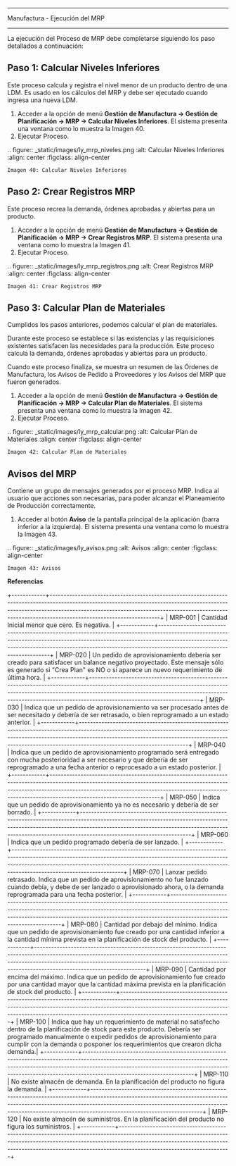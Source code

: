 *******************************
Manufactura - Ejecución del MRP
*******************************

La ejecución del Proceso de MRP debe completarse siguiendo los paso detallados a continuación:

Paso 1: Calcular Niveles Inferiores
----------------------------------

Este proceso calcula y registra el nivel menor de un producto dentro de una LDM. Es usado en los cálculos del MRP y debe ser ejecutado cuando ingresa una nueva LDM.

1. Acceder a la opción de menú **Gestión de Manufactura → Gestión de Planificación → MRP → Calcular Niveles Inferiores**. El sistema presenta una ventana como lo muestra la Imagen 40.
2. Ejecutar Proceso.


.. figure:: _static/images/ly_mrp_niveles.png
    :alt: Calcular Niveles Inferiores
    :align: center
    :figclass: align-center

    Imagen 40: Calcular Niveles Inferiores



Paso 2: Crear Registros MRP 
---------------------------

Este proceso recrea la demanda, órdenes aprobadas y abiertas para un producto. 

1. Acceder a la opción de menú **Gestión de Manufactura → Gestión de Planificación → MRP → Crear Registros MRP**. El sistema presenta una ventana como lo muestra la Imagen 41.
2. Ejecutar Proceso.


.. figure:: _static/images/ly_mrp_registros.png
    :alt: Crear Registros MRP
    :align: center
    :figclass: align-center

    Imagen 41: Crear Registros MRP


Paso 3: Calcular Plan de Materiales
-----------------------------------

Cumplidos los pasos anteriores, podemos calcular el plan de materiales.

Durante este proceso se establece si las existencias y las requisiciones existentes satisfacen las necesidades para la producción. Este proceso calcula la demanda, órdenes aprobadas y abiertas para un producto.

Cuando este proceso finaliza, se muestra un resumen de las Órdenes de Manufactura, los Avisos de Pedido a Proveedores y los Avisos del MRP que fueron generados.

1. Acceder a la opción de menú **Gestión de Manufactura → Gestión de Planificación → MRP → Calcular Plan de Materiales**. El sistema presenta una ventana como lo muestra la Imagen 42.
2. Ejecutar Proceso.


.. figure:: _static/images/ly_mrp_calcular.png
    :alt: Calcular Plan de Materiales
    :align: center
    :figclass: align-center

    Imagen 42: Calcular Plan de Materiales


Avisos del MRP
--------------

Contiene un grupo de mensajes generados por el proceso MRP. Indica al usuario que acciones son necesarias, para poder alcanzar el Planeamiento de Producción correctamente.

1. Acceder al botón **Aviso** de la pantalla principal de la aplicación (barra inferior a la izquierda). El sistema presenta una ventana como lo muestra la Imagen 43.


.. figure:: _static/images/ly_avisos.png
    :alt: Avisos
    :align: center
    :figclass: align-center

    Imagen 43: Avisos


**Referencias**


+------------+---------------------------------------------------------------------------------------------------------------------------------------------------------------------------------------------------------------------------------------------------------------------------------+
|   MRP-001  | Cantidad Inicial menor que cero. Es negativa.                                                                                                                                                                                                                                   |
+------------+---------------------------------------------------------------------------------------------------------------------------------------------------------------------------------------------------------------------------------------------------------------------------------+
|   MRP-020  | Un pedido de aprovisionamiento debería ser creado para satisfacer un balance negativo proyectado. Este mensaje sólo es generado si "Crea Plan" es NO o si aparece un nuevo requerimiento de última hora.                                                                        |
+------------+---------------------------------------------------------------------------------------------------------------------------------------------------------------------------------------------------------------------------------------------------------------------------------+
|   MRP-030  | Indica que un pedido de aprovisionamiento va ser procesado antes de ser necesitado y debería de ser retrasado, o bien reprogramado a un estado anterior.                                                                                                                        |
+------------+---------------------------------------------------------------------------------------------------------------------------------------------------------------------------------------------------------------------------------------------------------------------------------+
|   MRP-040  | Indica que un pedido de aprovisionamiento programado será entregado con mucha posterioridad a ser necesario y que debería de ser reprogramado a una fecha anterior o reprocesado a un estado posterior.                                                                        |
+------------+---------------------------------------------------------------------------------------------------------------------------------------------------------------------------------------------------------------------------------------------------------------------------------+
|   MRP-050  | Indica que un pedido de aprovisionamiento ya no es necesario y debería de ser borrado.                                                                                                                                                                                          |
+------------+---------------------------------------------------------------------------------------------------------------------------------------------------------------------------------------------------------------------------------------------------------------------------------+
|   MRP-060  | Indica que un pedido programado debería de ser lanzado.                                                                                                                                                                                                                         |
+------------+---------------------------------------------------------------------------------------------------------------------------------------------------------------------------------------------------------------------------------------------------------------------------------+
|   MRP-070  | Lanzar pedido retrasado. Indica que un pedido de aprovisionamiento no fue lanzado cuando debía, y debe de ser lanzado o aprovisionado ahora, o la demanda reprogramada para una fecha posterior.                                                                                |
+------------+---------------------------------------------------------------------------------------------------------------------------------------------------------------------------------------------------------------------------------------------------------------------------------+
|   MRP-080  | Cantidad por debajo del mínimo. Indica que un pedido de aprovisionamiento fue creado por una cantidad inferior a la cantidad mínima prevista en la planificación de stock del producto.                                                                                         |
+------------+---------------------------------------------------------------------------------------------------------------------------------------------------------------------------------------------------------------------------------------------------------------------------------+
|   MRP-090  | Cantidad por encima del máximo. Indica que un pedido de aprovisionamiento fue creado por una cantidad mayor que la cantidad máxima prevista en la planificación de stock del producto.                                                                                          |
+------------+---------------------------------------------------------------------------------------------------------------------------------------------------------------------------------------------------------------------------------------------------------------------------------+
|   MRP-100  | Indica que hay un requerimiento de material no satisfecho dentro de la planificación de stock para este producto. Debería ser programado manualmente o expedir pedidos de aprovisionamiento para cumplir con la demanda o posponer los requerimientos que crearon dicha demanda.|
+------------+---------------------------------------------------------------------------------------------------------------------------------------------------------------------------------------------------------------------------------------------------------------------------------+
|   MRP-110  | No existe almacén de demanda. En la planificación del producto no figura la demanda.                                                                                                                                                                                            |
+------------+---------------------------------------------------------------------------------------------------------------------------------------------------------------------------------------------------------------------------------------------------------------------------------+
|   MRP-120  | No existe almacén de suministros. En la planificación del producto no figura los suministros.                                                                                                                                                                                   |
+------------+---------------------------------------------------------------------------------------------------------------------------------------------------------------------------------------------------------------------------------------------------------------------------------+
